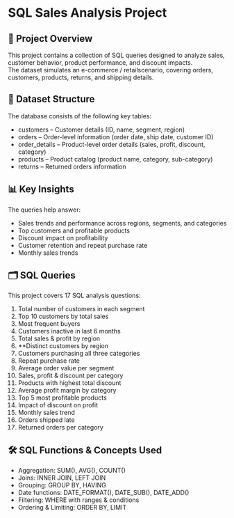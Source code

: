 # SQL Sales Analysis Project

## 📌 Project Overview
This project contains a collection of SQL queries designed to analyze sales, customer behavior, product performance, and discount impacts.  
The dataset simulates an e-commerce / retailscenario, covering orders, customers, products, returns, and shipping details.

## 📂 Dataset Structure
The database consists of the following key tables:
- customers – Customer details (ID, name, segment, region)
- orders – Order-level information (order date, ship date, customer ID)
- order_details – Product-level order details (sales, profit, discount, category)
- products – Product catalog (product name, category, sub-category)
- returns – Returned orders information

## 📊 Key Insights
The queries help answer:
- Sales trends and performance across regions, segments, and categories
- Top customers and profitable products
- Discount impact on profitability
- Customer retention and repeat purchase rate
- Monthly sales trends

## 🗂 SQL Queries
This project covers 17 SQL analysis questions:

1. Total number of customers in each segment
2. Top 10 customers by total sales
3. Most frequent buyers
4. Customers inactive in last 6 months
5. Total sales & profit by region
6. **Distinct customers by region
7. Customers purchasing all three categories
8. Repeat purchase rate
9. Average order value per segment
10. Sales, profit & discount per category
11. Products with highest total discount
12. Average profit margin by category
13. Top 5 most profitable products
14. Impact of discount on profit
15. Monthly sales trend
16. Orders shipped late
17. Returned orders per category

## 🛠 SQL Functions & Concepts Used
- Aggregation: SUM(), AVG(), COUNT()
- Joins: INNER JOIN, LEFT JOIN
- Grouping: GROUP BY, HAVING
- Date functions: DATE_FORMAT(), DATE_SUB(), DATE_ADD()
- Filtering: WHERE with ranges & conditions
- Ordering & Limiting: ORDER BY, LIMIT


